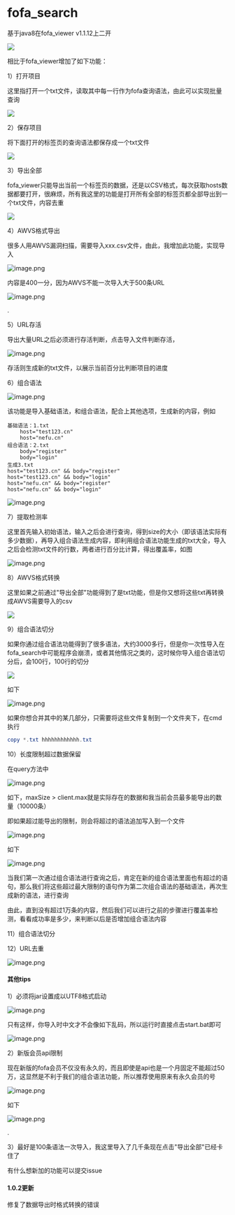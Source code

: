 # fofa_search
 基于java8在fofa_viewer v1.1.12上二开

![](images/1.png)

相比于fofa_viewer增加了如下功能：

1）打开项目

这里指打开一个txt文件，读取其中每一行作为fofa查询语法，由此可以实现批量查询

![](images/2.png)

2）保存项目

将下面打开的标签页的查询语法都保存成一个txt文件

![](images/3.png)

3）导出全部

fofa_viewer只能导出当前一个标签页的数据，还是以CSV格式，每次获取hosts数据都要打开，很麻烦，所有我这里的功能是打开所有全部的标签页都全部导出到一个txt文件，内容去重

![](images/4.png)

4）AWVS格式导出

很多人用AWVS漏洞扫描，需要导入xxx.csv文件，由此，我增加此功能，实现导入

![image.png](images/5.png)

内容是400一分，因为AWVS不能一次导入大于500条URL

![image.png](images/6.png)

.

5）URL存活

导出大量URL之后必须进行存活判断，点击导入文件判断存活，

![image.png](images/7.png)

存活则生成新的txt文件，以展示当前百分比判断项目的进度

6）组合语法

![image.png](images/8.png)

该功能是导入基础语法，和组合语法，配合上其他选项，生成新的内容，例如

~~~
基础语法：1.txt
    host="test123.cn"
    host="nefu.cn"
组合语法：2.txt
    body="register"
    body="login"
生成3.txt
host="test123.cn" && body="register"
host="test123.cn" && body="login"
host="nefu.cn" && body="register"
host="nefu.cn" && body="login"
~~~

![image.png](images/9.png)

7）提取检测率

这里首先输入初始语法，输入之后会进行查询，得到size的大小（即该语法实际有多少数据），再导入组合语法生成内容，即利用组合语法功能生成的txt大全，导入之后会检测txt文件的行数，两者进行百分比计算，得出覆盖率，如图

![image.png](images/10.png)

8）AWVS格式转换

这里如果之前通过"导出全部"功能得到了是txt功能，但是你又想将这些txt再转换成AWVS需要导入的csv

![](images/11.png)

9）组合语法切分

如果你通过组合语法功能得到了很多语法，大约3000多行，但是你一次性导入在fofa_search中可能程序会崩溃，或者其他情况之类的，这时候你导入组合语法切分后，会100行，100行的切分

![](images/12.png)

如下

![image.png](images/13.png)

如果你想合并其中的某几部分，只需要将这些文件复制到一个文件夹下，在cmd执行

~~~powershell
copy *.txt hhhhhhhhhhhh.txt
~~~



10）长度限制超过数据保留

在query方法中

![image.png](images/14.png)

如下，maxSize > client.max就是实际存在的数据和我当前会员最多能导出的数量（10000条）

即如果超过能导出的限制，则会将超过的语法追加写入到一个文件

![image.png](images/15.png)

如下

![image.png](images/16.png)

当我们第一次通过组合语法进行查询之后，肯定在新的组合语法里面也有超过的语句，那么我们将这些超过最大限制的语句作为第二次组合语法的基础语法，再次生成新的语法，进行查询

由此，直到没有超过1万条的内容，然后我们可以进行之前的步骤进行覆盖率检测，看看成功率是多少，来判断以后是否增加组合语法内容

11）组合语法切分



12）URL去重

![image.png](images/17.png)



#### 其他tips

1）必须将jar设置成以UTF8格式启动

![image.png](images/18.png)

只有这样，你导入时中文才不会像如下乱码，所以运行时直接点击start.bat即可

![image.png](images/19.png)



2）新版会员api限制

现在新版的fofa会员不仅没有永久的，而且即使是api也是一个月固定不能超过50万，这显然是不利于我们的组合语法功能，所以推荐使用原来有永久会员的号

![image.png](images/20.png)

如下

![image.png](images/21.png)

.

3）最好是100条语法一次导入，我这里导入了几千条现在点击"导出全部"已经卡住了



有什么想新加的功能可以提交issue



#### 1.0.2更新

修复了数据导出时格式转换的错误

